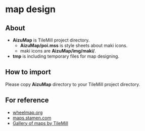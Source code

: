 # map design
## About
- **AizuMap** is TileMill project directory.
	- **AizuMap/poi.mss** is style sheets about maki icons.
	- maki icons are **AizuMap/img/maki/**.
- **tmp** is including temporary files for map designing.

## How to import
Please copy **AizuMap** directory to your TileMill project directory.

## For reference
- [wheelmap.org](http://wheelmap.org/en)
- [maps.stamen.com](http://maps.stamen.com/#terrain/14/37.7631/-122.3862)
- [Gallery of maps by TileMill](http://mapbox.com/tilemill/gallery/)
